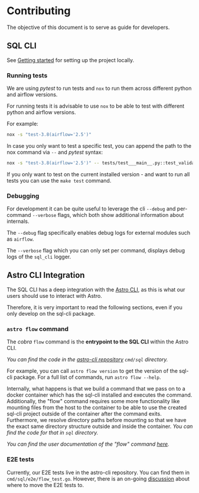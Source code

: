 # Contributing

The objective of this document is to serve as guide for developers.

## SQL CLI

See [Getting started](README.md) for setting up the project locally.

### Running tests

We are using _pytest_ to run tests and `nox` to run them across different python and airflow versions.

For running tests it is advisable to use `nox` to be able to test with different python and airflow versions.

For example:

```bash
nox -s "test-3.8(airflow='2.5')"
```

In case you only want to test a specific test, you can append the path to the nox command via `--` and _pytest_ syntax:

```bash
nox -s "test-3.8(airflow='2.5')" -- tests/test___main__.py::test_validate
```

If you only want to test on the current installed version - and want to run all tests you can use the `make test` command.

### Debugging

For development it can be quite useful to leverage the cli `--debug` and per-command `--verbose` flags, which both show additional information about internals.

The `--debug` flag specifically enables debug logs for external modules such as `airflow`.

The `--verbose` flag which you can only set per command, displays debug logs of the `sql_cli` logger.

## Astro CLI Integration

The SQL CLI has a deep integration with the [Astro CLI](https://docs.astronomer.io/astro/cli/overview), as this is what our users should use to interact with Astro.

Therefore, it is very important to read the following sections, even if you only develop on the sql-cli package.

### `astro flow` command

The _cobra_ `flow` command is the **entrypoint to the SQL CLI** within the Astro CLI.

_You can find the code in the [astro-cli repository](https://github.com/astronomer/astro-cli) `cmd/sql` directory._

For example, you can call `astro flow version` to get the version of the sql-cli package. For a full list of commands, run `astro flow --help`.

Internally, what happens is that we build a command that we pass on to a docker container which has the sql-cli installed and executes the command.
Additionally, the "flow" command requires some more functionality like mounting files from the host to the container to be able to use the created sql-cli project outside of the container after the command exits. Furthermore, we resolve directory paths before mounting so that we have the exact same directory structure outside and inside the container.
_You can find the code for that in `sql` directory._

_You can find the user documentation of the "flow" command [here](https://docs.astronomer.io/astro/cli/sql-cli)._

### E2E tests

Currently, our E2E tests live in the astro-cli repository. You can find them in `cmd/sql/e2e/flow_test.go`. However, there is an on-going [discussion](https://docs.google.com/document/d/1sNr2a2cxNY8UWR4c_EvN1ckAPcjcyGaLsqWG6erCnJY) about where to move the E2E tests to.
